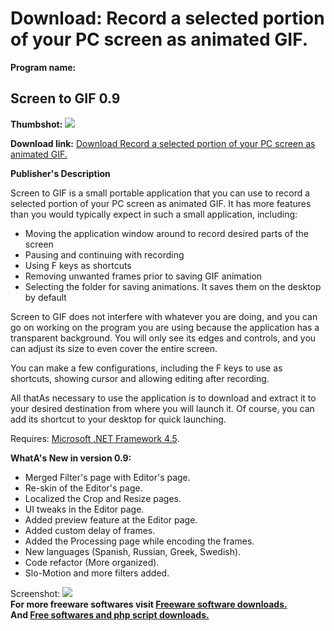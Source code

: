 # Download: Record a selected portion of your PC screen as animated GIF.

**Program name:**

## Screen to GIF 0.9

  
**Thumbshot:** ![](http://www.freewarefiles.com/screenshot/screentogif_md.jpg)   
  
**Download link:** [Download Record a selected portion of your PC screen as animated GIF.](http://freesoftwares.boysofts.com/Screen-to-GIF_program_94665.html)  
  


**Publisher's Description**  
  


Screen to GIF is a small portable application that you can use to record a selected portion of your PC screen as animated GIF. It has more features than you would typically expect in such a small application, including: 

  * Moving the application window around to record desired parts of the screen 
  * Pausing and continuing with recording 
  * Using F keys as shortcuts 
  * Removing unwanted frames prior to saving GIF animation 
  * Selecting the folder for saving animations. It saves them on the desktop by default 

Screen to GIF does not interfere with whatever you are doing, and you can go on working on the program you are using because the application has a transparent background. You will only see its edges and controls, and you can adjust its size to even cover the entire screen.

You can make a few configurations, including the F keys to use as shortcuts, showing cursor and allowing editing after recording.

All thatAs necessary to use the application is to download and extract it to your desired destination from where you will launch it. Of course, you can add its shortcut to your desktop for quick launching. 

Requires: [Microsoft .NET Framework 4.5](http://www.microsoft.com/en-us/download/details.aspx?id=30653). 

**WhatA's New in version 0.9:**

  * Merged Filter's page with Editor's page. 
  * Re-skin of the Editor's page. 
  * Localized the Crop and Resize pages. 
  * UI tweaks in the Editor page. 
  * Added preview feature at the Editor page. 
  * Added custom delay of frames. 
  * Added the Processing page while encoding the frames. 
  * New languages (Spanish, Russian, Greek, Swedish). 
  * Code refactor (More organized). 
  * Slo-Motion and more filters added. 

  
  
Screenshot: ![](http://www.freewarefiles.com/screenshot/screentogif.jpg)   
**For more freeware softwares visit [Freeware software downloads.](http://freesoftwares.boysofts.com/)**   
**And [Free softwares and php script downloads.](http://www.boysofts.com/)**
